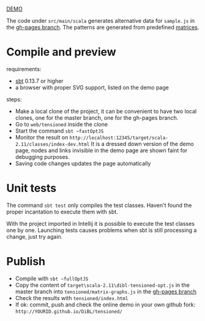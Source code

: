 [DEMO](http://jo-pol.github.io/DiBL/tensioned/)

The code under `src/main/scala` generates  alternative data for `sample.js` in the [gh-pages branch].
The patterns are generated from predefined [matrices].



# Compile and preview

requirements:
- [sbt] 0.13.7 or higher
- a browser with proper SVG support, listed on the demo page

steps:
- Make a local clone of the project, it can be convenient to have two local clones,
  one for the master branch, one for the gh-pages branch.
- Go to `web/tensioned` inside the clone
- Start the command `sbt ~fastOptJS`
- Monitor the result on `http://localhost:12345/target/scala-2.11/classes/index-dev.html`
  It is a dressed down version of the demo page, nodes and links invisible in the demo page
  are shown faint for debugging purposes.
- Saving code changes updates the page automatically

# Unit tests

The command `sbt test` only compiles the test classes.
Haven't found the proper incantation to execute them with sbt.

With the project imported in Intellij it is possible to execute the test classes one by one.
Launching tests causes problems when sbt is still processing a change, just try again.

# Publish

- Compile with `sbt ~fullOptJS`
- Copy the content of `target\scala-2.11\dibl-tensioned-opt.js` in the master branch
  into `tensioned/matrix-graphs.js` in the [gh-pages branch]
- Check the results with `tensioned/index.html`
- If ok: commit, push and check the online demo in your own github fork: `http://YOURID.github.io/DiBL/tensioned/`

[bug]: https://connect.microsoft.com/IE/feedback/details/801938/dynamically-updated-svg-path-with-a-marker-end-does-not-update
[sbt]: http://www.scala-sbt.org/download.html
[gh-pages branch]: https://github.com/jo-pol/DiBL/tree/gh-pages/tensioned
[matrices]: https://github.com/jo-pol/DiBL/blob/17a80e930df3540c95a5cb1bf68dec4f094ce202/web/tensioned/src/main/scala/dibl/Matrix.scala#L158-L167
